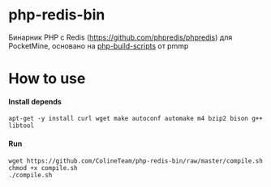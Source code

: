 # php-redis-bin
Бинарник PHP с Redis (https://github.com/phpredis/phpredis) для PocketMine, основано на [php-build-scripts](https://github.com/pmmp/php-build-scripts) от pmmp

# How to use
#### Install depends
`apt-get -y install curl wget make autoconf automake m4 bzip2 bison g++ libtool`
#### Run
```
wget https://github.com/ColineTeam/php-redis-bin/raw/master/compile.sh
chmod +x compile.sh
./compile.sh
```
